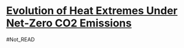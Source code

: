 


# [Evolution of Heat Extremes Under Net‐Zero CO2 Emissions](https://agupubs.onlinelibrary.wiley.com/doi/epdf/10.1029/2024EF005399)

#Not_READ 

















